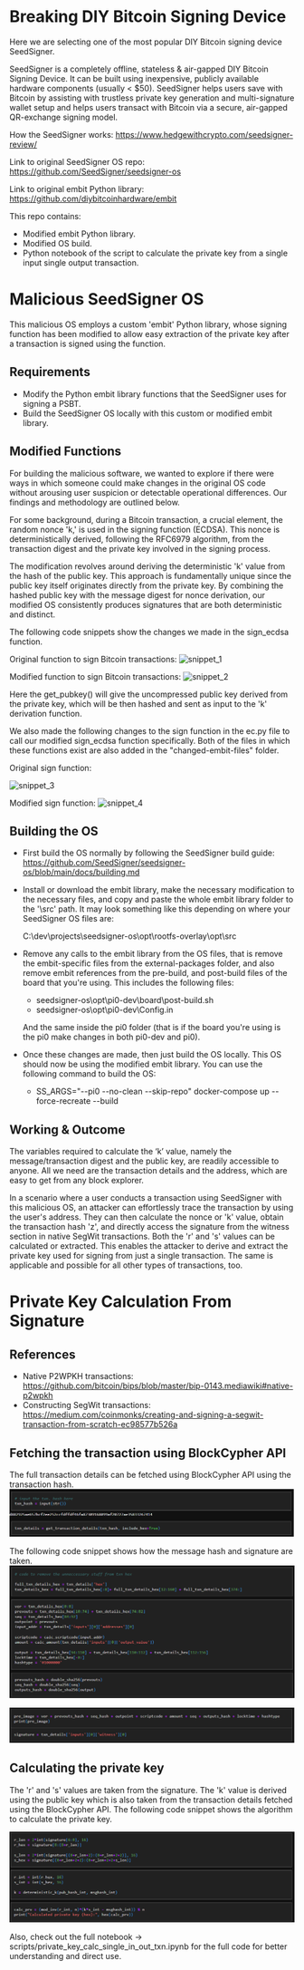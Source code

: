 # Breaking DIY Bitcoin Signing Device

Here we are selecting one of the most popular DIY Bitcoin signing device SeedSigner.

SeedSigner is a completely offline, stateless & air-gapped DIY Bitcoin Signing Device. It can be built using inexpensive, publicly available hardware components (usually < $50). SeedSigner helps users save with Bitcoin by assisting with trustless private key generation and multi-signature wallet setup and helps users transact with Bitcoin via a secure, air-gapped QR-exchange signing model.

How the SeedSigner works: https://www.hedgewithcrypto.com/seedsigner-review/


Link to original SeedSigner OS repo: https://github.com/SeedSigner/seedsigner-os


Link to original embit Python library: https://github.com/diybitcoinhardware/embit

This repo contains:

* Modified embit Python library.
* Modified OS build.
* Python notebook of the script to calculate the private key from a single input single output transaction.

# Malicious SeedSigner OS

This malicious OS employs a custom 'embit' Python library, whose signing function has been modified to allow easy extraction of the private key after a transaction is signed using the function.

## Requirements

* Modify the Python embit library functions that the SeedSigner uses for signing a PSBT.
* Build the SeedSigner OS locally with this custom or modified embit library.

## Modified Functions

For building the malicious software, we wanted to explore if there were ways in which someone could make changes in the original OS code without arousing user suspicion or detectable operational differences. Our findings and methodology are outlined below.

For some background, during a Bitcoin transaction, a crucial element, the random nonce 'k,' is used in the signing function (ECDSA). This nonce is deterministically derived, following the RFC6979 algorithm, from the transaction digest and the private key involved in the signing process.

The modification revolves around deriving the deterministic 'k' value from the hash of the public key. This approach is fundamentally unique since the public key itself originates directly from the private key. By combining the hashed public key with the message digest for nonce derivation, our modified OS consistently produces signatures that are both deterministic and distinct.

The following code snippets show the changes we made in the sign_ecdsa function.

Original function to sign Bitcoin transactions:
![snippet_1](https://github.com/Sreehari-BGK/SeedSigner_Scripts/blob/main/malicious-os/snippet-images/snippet_1.png)

Modified function to sign Bitcoin transactions: 
![snippet_2](https://github.com/Sreehari-BGK/SeedSigner_Scripts/blob/main/malicious-os/snippet-images/snippet_2.png)

Here the get_pubkey() will give the uncompressed public key derived from the private key, which will be then hashed and sent as input to the 'k' derivation function.  

We also made the following changes to the sign function in the ec.py file to call our modified sign_ecdsa function specifically. Both of the files in which these functions exist are also added in the "changed-embit-files" folder.

Original sign function:

![snippet_3](https://github.com/Sreehari-BGK/SeedSigner_Scripts/blob/main/malicious-os/snippet-images/snippet_3.png)


Modified sign function:
![snippet_4](https://github.com/Sreehari-BGK/SeedSigner_Scripts/blob/main/malicious-os/snippet-images/snippet_4.png)

## Building the OS
* First build the OS normally by following the SeedSigner build guide: https://github.com/SeedSigner/seedsigner-os/blob/main/docs/building.md
* Install or download the embit library, make the necessary modification to the necessary files, and copy and paste the whole embit library folder to the '\src' path. It may look something like this depending on where your SeedSigner OS files are:

  C:\dev\projects\seedsigner-os\opt\rootfs-overlay\opt\src
  
* Remove any calls to the embit library from the OS files, that is remove the embit-specific files from the external-packages folder, and also remove embit references from the pre-build, and post-build files of the board that you're using. This includes the following files:
  * seedsigner-os\opt\pi0-dev\board\post-build.sh
  * seedsigner-os\opt\pi0-dev\Config.in
    
  And the same inside the pi0 folder (that is if the board you're using is the pi0 make changes in both pi0-dev and pi0).
  
* Once these changes are made, then just build the OS locally. This OS should now be using the modified embit library. You can use the following command to build the OS:
  * SS_ARGS="--pi0 --no-clean --skip-repo" docker-compose up --force-recreate --build

## Working & Outcome 
The variables required to calculate the ‘k’ value, namely the message/transaction digest and the public key, are readily accessible to anyone. All we need are the transaction details and the address, which are easy to get from any block explorer. 

In a scenario where a user conducts a transaction using SeedSigner with this malicious OS, an attacker can effortlessly trace the transaction by using the user's address. They can then calculate the nonce or 'k' value, obtain the transaction hash 'z', and directly access the signature from the witness section in native SegWit transactions. Both the 'r' and 's' values can be calculated or extracted.  This enables the attacker to derive and extract the private key used for signing from just a single transaction. The same is applicable and possible for all other types of transactions, too. 

# Private Key Calculation From Signature

## References 
* Native P2WPKH transactions: https://github.com/bitcoin/bips/blob/master/bip-0143.mediawiki#native-p2wpkh
* Constructing SegWit transactions: https://medium.com/coinmonks/creating-and-signing-a-segwit-transaction-from-scratch-ec98577b526a

## Fetching the transaction using BlockCypher API 

The full transaction details can be fetched using BlockCypher API using the transaction hash. 
![script_snippet_1](https://github.com/Sreehari-BGK/DIY_Wallets_Vulnerabilities_SeedSigner/blob/main/scripts/snippet-images/script_snippet_1.png)

The following code snippet shows how the message hash and signature are taken.
![script_snippet_3](https://github.com/Sreehari-BGK/DIY_Wallets_Vulnerabilities_SeedSigner/blob/main/scripts/snippet-images/script_snippet_3.png)


![script_snippet_2](https://github.com/Sreehari-BGK/DIY_Wallets_Vulnerabilities_SeedSigner/blob/main/scripts/snippet-images/script_snippet_2.png)

## Calculating the private key

The 'r' and 's' values are taken from the signature. The 'k' value is derived using the public key which is also taken from the transaction details fetched using the BlockCypher API. The following code snippet shows the algorithm to calculate the private key. 

![script_snippet_4](https://github.com/Sreehari-BGK/DIY_Wallets_Vulnerabilities_SeedSigner/blob/main/scripts/snippet-images/script_snippet_4.png)

Also, check out the full notebook -> scripts/private_key_calc_single_in_out_txn.ipynb for the full code for better understanding and direct use. 







